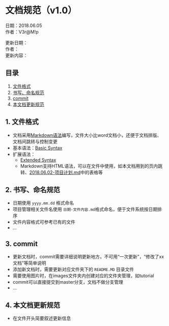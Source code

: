 # 文档规范（v1.0）

日期：2018.06.05  
作者：V3r@M!p

更新日期：  
作者：  
更新内容：  

## 目录
1. [文件格式](#1-文件格式)
2. [书写、命名规范](#2-书写、命名规范)
3. [commit](#3-commit)
4. [本文档更新规范](#4-本文档更新规范)

## 1. 文件格式

- 文档采用[Markdown语法](https://www.markdownguide.org/getting-started)编写，文件大小比word文档小，还便于文档排版、文档间跳转与控制变更
- 基本语法：[Basic Syntax](https://www.markdownguide.org/basic-syntax)
- 扩展语法：
    - [Extended Syntax](https://www.markdownguide.org/extended-syntax)
    - Markdown支持HTML语法，可以在文件中使用，如本文档用到的页内跳转、[2018.06.02-项目计划.md](planning/project/2018.06.02-项目计划.md)中的表格等

## 2. 书写、命名规范

- 日期使用 `yyyy.mm.dd` 格式命名
- 项目管理相关文件名使用 `日期-文件内容.md`格式命名，便于文件系统按日期排序
- 文件内容格式可参考已有的文件
- ...

## 3. commit

- 更新文档时，commit需要详细说明更新地方，不可用“一次更新”，“修改了xx文档”等简单说明
- 添加新文档时，需要更新对应文件夹下的 `README.MD` 目录文件
- 需要使用图片时，在images文件夹内创建对应的文件夹管理，如tutorial
- commit可以直接提交到master分支，文档不做分支管理
- ...

## 4. 本文档更新规范

- 在文件开头简要叙述更新信息